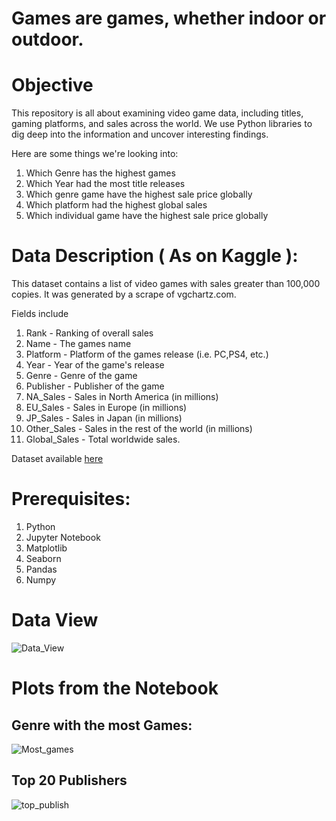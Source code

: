 # Games are games, whether indoor or outdoor.

# Objective

This repository is all about examining video game data, including titles, gaming platforms, and sales across the world. We use Python libraries to dig deep into the information and uncover interesting findings.

Here are some things we're looking into:

1) Which Genre has the highest games
2) Which Year had the most title releases
3) Which genre game have the highest sale price globally
4) Which platform had the highest global sales
5) Which individual game have the highest sale price globally


# Data Description ( As on Kaggle ):
This dataset contains a list of video games with sales greater than 100,000 copies. It was generated by a scrape of vgchartz.com.

Fields include

1) Rank - Ranking of overall sales
2) Name - The games name
3) Platform - Platform of the games release (i.e. PC,PS4, etc.)
4) Year - Year of the game's release
5) Genre - Genre of the game
6) Publisher - Publisher of the game
7) NA_Sales - Sales in North America (in millions)
8) EU_Sales - Sales in Europe (in millions)
9) JP_Sales - Sales in Japan (in millions)
10) Other_Sales - Sales in the rest of the world (in millions)
11) Global_Sales - Total worldwide sales.

Dataset available [here](images/Data_View.png "Original Image")

# Prerequisites:
1) Python
2) Jupyter Notebook
3) Matplotlib
4) Seaborn
5) Pandas
6) Numpy

# Data View
![Data_View](https://github.com/PrajwalVMani/Video_Game_Analysis/assets/145823366/a59c7943-b618-4b2b-8e7f-5ca329518e68)

# Plots from the Notebook

## Genre with the most Games:
![Most_games](https://github.com/PrajwalVMani/Video_Game_Analysis/assets/145823366/af230f81-b552-4f02-aadd-9e2075eb0764)

## Top 20 Publishers
![top_publish](https://github.com/PrajwalVMani/Video_Game_Analysis/assets/145823366/338f2a4d-f52a-40a9-8a21-5577dc240359)

